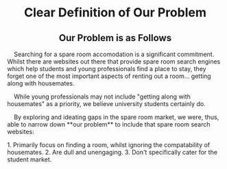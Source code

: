 <h1 align="center">Clear Definition of Our Problem</h1>

<h2 align="center">Our Problem is as Follows</h2> 

<p>&nbsp;&nbsp;&nbsp;&nbsp;Searching for a spare room accomodation is a significant commitment. Whilst there are websites out there that provide spare room search engines which help students and young professionals find a place to stay, they forget one of the most important aspects of renting out a room... getting along with housemates.</p>

<p>&nbsp;&nbsp;&nbsp;&nbsp;While young professionals may not include "getting along with housemates" as a priority, we believe university students certainly do.

<p>&nbsp;&nbsp;&nbsp;&nbsp;By exploring and ideating gaps in the spare room market, we were, thus, able to narrow down **our problem** to include that spare room search websites:</p>

<p>1. Primarily focus on finding a room, whilst ignoring the compatability of housemates.
2. Are dull and unengaging.
3. Don't specifically cater for the student market.</p>
